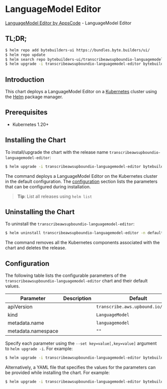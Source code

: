 # LanguageModel Editor

[LanguageModel Editor by AppsCode](https://byte.builders) - LanguageModel Editor

## TL;DR;

```bash
$ helm repo add bytebuilders-ui https://bundles.byte.builders/ui/
$ helm repo update
$ helm search repo bytebuilders-ui/transcribeawsupboundio-languagemodel-editor --version=v0.4.18
$ helm upgrade -i transcribeawsupboundio-languagemodel-editor bytebuilders-ui/transcribeawsupboundio-languagemodel-editor -n default --create-namespace --version=v0.4.18
```

## Introduction

This chart deploys a LanguageModel Editor on a [Kubernetes](http://kubernetes.io) cluster using the [Helm](https://helm.sh) package manager.

## Prerequisites

- Kubernetes 1.20+

## Installing the Chart

To install/upgrade the chart with the release name `transcribeawsupboundio-languagemodel-editor`:

```bash
$ helm upgrade -i transcribeawsupboundio-languagemodel-editor bytebuilders-ui/transcribeawsupboundio-languagemodel-editor -n default --create-namespace --version=v0.4.18
```

The command deploys a LanguageModel Editor on the Kubernetes cluster in the default configuration. The [configuration](#configuration) section lists the parameters that can be configured during installation.

> **Tip**: List all releases using `helm list`

## Uninstalling the Chart

To uninstall the `transcribeawsupboundio-languagemodel-editor`:

```bash
$ helm uninstall transcribeawsupboundio-languagemodel-editor -n default
```

The command removes all the Kubernetes components associated with the chart and deletes the release.

## Configuration

The following table lists the configurable parameters of the `transcribeawsupboundio-languagemodel-editor` chart and their default values.

|     Parameter      | Description |                    Default                     |
|--------------------|-------------|------------------------------------------------|
| apiVersion         |             | <code>transcribe.aws.upbound.io/v1beta1</code> |
| kind               |             | <code>LanguageModel</code>                     |
| metadata.name      |             | <code>languagemodel</code>                     |
| metadata.namespace |             | <code>""</code>                                |


Specify each parameter using the `--set key=value[,key=value]` argument to `helm upgrade -i`. For example:

```bash
$ helm upgrade -i transcribeawsupboundio-languagemodel-editor bytebuilders-ui/transcribeawsupboundio-languagemodel-editor -n default --create-namespace --version=v0.4.18 --set apiVersion=transcribe.aws.upbound.io/v1beta1
```

Alternatively, a YAML file that specifies the values for the parameters can be provided while
installing the chart. For example:

```bash
$ helm upgrade -i transcribeawsupboundio-languagemodel-editor bytebuilders-ui/transcribeawsupboundio-languagemodel-editor -n default --create-namespace --version=v0.4.18 --values values.yaml
```
